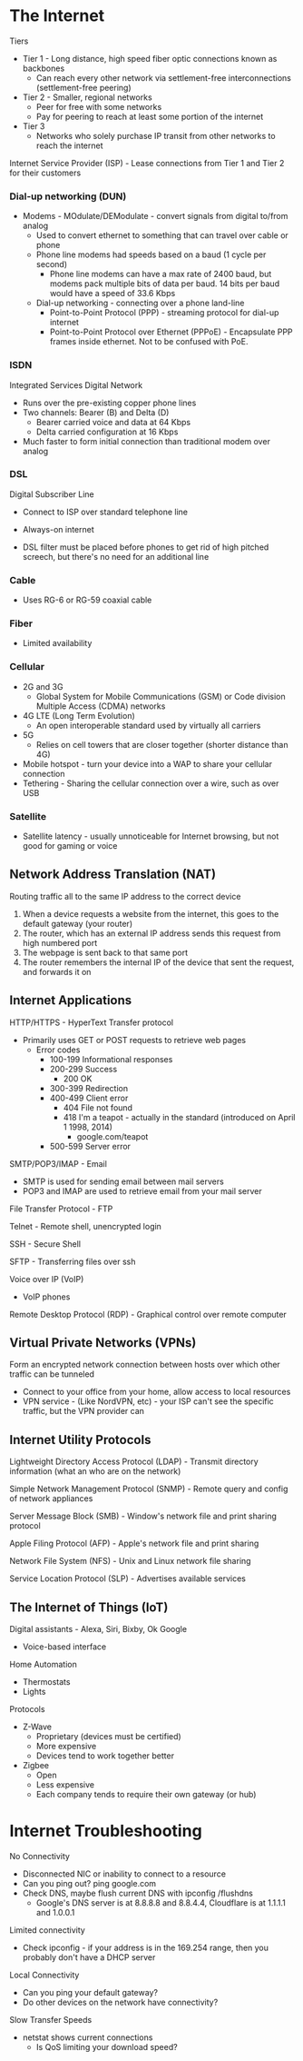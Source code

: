 # The Internet

Tiers

* Tier 1 - Long distance, high speed fiber optic connections known as backbones
  * Can reach every other network via settlement-free interconnections (settlement-free peering)
* Tier 2 - Smaller, regional networks
  * Peer for free with some networks
  * Pay for peering to reach at least some portion of the internet
* Tier 3
  * Networks who solely purchase IP transit from other networks to reach the internet

Internet Service Provider (ISP) - Lease connections from Tier 1 and Tier 2 for their customers

### Dial-up networking (DUN)

* Modems - MOdulate/DEModulate - convert signals from digital to/from analog
  * Used to convert ethernet to something that can travel over cable or phone
  * Phone line modems had speeds based on a baud (1 cycle per second)
    * Phone line modems can have a max rate of 2400 baud, but modems pack multiple bits of data per baud. 14 bits per baud would have a speed of 33.6 Kbps
  * Dial-up networking - connecting over a phone land-line
    * Point-to-Point Protocol (PPP) - streaming protocol for dial-up internet
    * Point-to-Point Protocol over Ethernet (PPPoE) - Encapsulate PPP frames inside ethernet. Not to be confused with PoE.

### ISDN

Integrated Services Digital Network

* Runs over the pre-existing copper phone lines
* Two channels: Bearer (B) and Delta (D)
  * Bearer carried voice and data at 64 Kbps
  * Delta carried configuration at 16 Kbps
* Much faster to form initial connection than traditional modem over analog

### DSL

Digital Subscriber Line

* Connect to ISP over standard telephone line

* Always-on internet
* DSL filter must be placed before phones  to get rid of high pitched screech, but there's no need for an additional line

### Cable

* Uses RG-6 or RG-59 coaxial cable

### Fiber

* Limited availability

### Cellular

* 2G and 3G
  * Global System for Mobile Communications (GSM) or Code division Multiple Access (CDMA) networks
* 4G LTE (Long Term Evolution)
  * An open interoperable standard used by virtually all carriers
* 5G
  * Relies on cell towers that are closer together (shorter distance than 4G)
* Mobile hotspot - turn your device into a WAP to share your cellular connection
* Tethering - Sharing the cellular connection over a wire, such as over USB

### Satellite

* Satellite latency - usually unnoticeable for Internet browsing, but not good for gaming or voice

## Network Address Translation (NAT)

Routing traffic all to the same IP address to the correct device

1. When a device requests a website from the internet, this goes to the default gateway (your router)
2. The router, which has an external IP address sends this request from high numbered port
3. The webpage is sent back to that same port
4. The router remembers the internal IP of the device that sent the request, and forwards it on

## Internet Applications

HTTP/HTTPS - HyperText Transfer protocol

* Primarily uses GET or POST requests to retrieve web pages
  * Error codes
    * 100-199 Informational responses
    * 200-299 Success
      * 200 OK
    * 300-399 Redirection
    * 400-499 Client error
      * 404 File not found
      * 418 I'm a teapot - actually in the standard (introduced on April 1 1998, 2014)
        * google.com/teapot
    * 500-599 Server error

SMTP/POP3/IMAP - Email

* SMTP is used for sending email between mail servers
* POP3 and IMAP are used to retrieve email from your mail server

File Transfer Protocol - FTP

Telnet - Remote shell, unencrypted login

SSH - Secure Shell

SFTP - Transferring files over ssh

Voice over IP (VoIP)

* VoIP phones

Remote Desktop Protocol (RDP) - Graphical control over remote computer

## Virtual Private Networks (VPNs)

Form an encrypted network connection between hosts over which other traffic can be tunneled

* Connect to your office from your home, allow access to local resources
* VPN service - (Like NordVPN, etc) - your ISP can't see the specific traffic, but the VPN provider can

## Internet Utility Protocols

Lightweight Directory Access Protocol (LDAP) - Transmit directory information (what an who are on the network)

Simple Network Management Protocol (SNMP) - Remote query and config of network appliances

Server Message Block (SMB) - Window's network file and print sharing protocol

Apple Filing Protocol (AFP)  - Apple's network file and print sharing

Network File System (NFS) - Unix and Linux network file sharing

Service Location Protocol (SLP) - Advertises available services

## The Internet of Things (IoT)

Digital assistants - Alexa, Siri, Bixby, Ok Google

* Voice-based interface

Home Automation

* Thermostats
* Lights

Protocols

* Z-Wave
  * Proprietary (devices must be certified)
  * More expensive
  * Devices tend to work together better
* Zigbee
  * Open
  * Less expensive
  * Each company tends to require their own gateway (or hub)

# Internet Troubleshooting

No Connectivity

* Disconnected NIC or inability to connect to a resource
* Can you ping out? ping google.com
* Check DNS, maybe flush current DNS with ipconfig /flushdns
  * Google's DNS server is at 8.8.8.8 and 8.8.4.4, Cloudflare is at 1.1.1.1 and 1.0.0.1

Limited connectivity

* Check ipconfig - if your address is in the 169.254 range, then you probably don't have a DHCP server

Local Connectivity

* Can you ping your default gateway?
* Do other devices on the network have connectivity?

Slow Transfer Speeds

* netstat shows current connections
  * Is QoS limiting your download speed?

